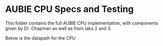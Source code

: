 # AUBIE CPU Specs and Testing
This folder contains the full AUBIE CPU implementation, with components given by Dr. Chapman as well as from labs 2 and 3.

Below is the datapath for the CPU
